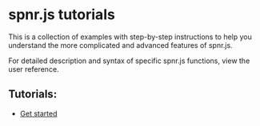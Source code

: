 # spnr.js tutorials

This is a collection of examples with step-by-step instructions to help you understand the more complicated and advanced features of spnr.js.

For detailed description and syntax of specific spnr.js functions, view the user reference.

## Tutorials:
- [Get started](getStarted.md)